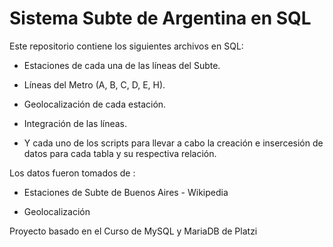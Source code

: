 # Sistema Subte de Argentina en SQL
Este repositorio contiene los siguientes archivos en SQL:

* Estaciones de cada una de las líneas del Subte.

* Líneas del Metro (A, B, C, D, E, H).

* Geolocalización de cada estación.

* Integración de las líneas.

* Y cada uno de los scripts para llevar a cabo la creación e insercesión de datos para cada tabla y su respectiva relación.


Los datos fueron tomados de :

* Estaciones de Subte de Buenos Aires - Wikipedia

* Geolocalización


Proyecto basado en el  Curso de MySQL y MariaDB de Platzi